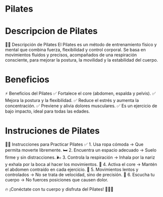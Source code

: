 # Pilates

# Descripcion de Pilates 
🧘‍♀️ Descripción de Pilates
El Pilates es un método de entrenamiento físico y mental que combina fuerza, flexibilidad y control corporal. Se basa en movimientos fluidos y precisos, acompañados de una respiración consciente, para mejorar la postura, la movilidad y la estabilidad del cuerpo.

# Beneficios
⚡ Beneficios del Pilates
✅ Fortalece el core (abdomen, espalda y pelvis).
✅ Mejora la postura y la flexibilidad.
✅ Reduce el estrés y aumenta la concentración.
✅ Previene y alivia dolores musculares.
✅ Es un ejercicio de bajo impacto, ideal para todas las edades.

# Instruciones de Pilates
🧘‍♀️ Instrucciones para Practicar Pilates
✅ 1. Usa ropa cómoda → Que permita moverte libremente.
🛏 2. Encuentra un espacio adecuado → Suelo firme y sin distracciones.
🌬 3. Controla la respiración → Inhala por la nariz y exhala por la boca al hacer los movimientos.
💪 4. Activa el core → Mantén el abdomen contraído en cada ejercicio.
🦶 5. Movimientos lentos y controlados → No se trata de velocidad, sino de precisión.
🛑 6. Escucha tu cuerpo → No fuerces posiciones que causen dolor.

🔥 ¡Conéctate con tu cuerpo y disfruta del Pilates! 💫🧘‍♂️







